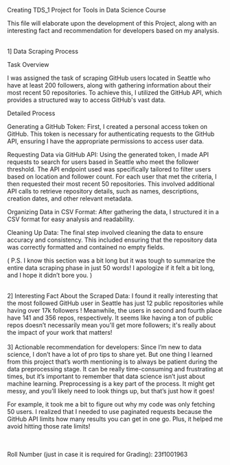 Creating TDS_1 Project for Tools in Data Science Course

This file will elaborate upon the development of this Project, along with an interesting fact and recommendation for developers based on my analysis.
<br><br>

1] Data Scraping Process

Task Overview

I was assigned the task of scraping GitHub users located in Seattle who have at least 200 followers, along with gathering information about their most recent 50 repositories. To achieve this, I utilized the GitHub API, which provides a structured way to access GitHub's vast data.

Detailed Process

Generating a GitHub Token: First, I created a personal access token on GitHub. This token is necessary for authenticating requests to the GitHub API, ensuring I have the appropriate permissions to access user data.

Requesting Data via GitHub API: Using the generated token, I made API requests to search for users based in Seattle who meet the follower threshold. The API endpoint used was specifically tailored to filter users based on location and follower count.
For each user that met the criteria, I then requested their most recent 50 repositories. This involved additional API calls to retrieve repository details, such as names, descriptions, creation dates, and other relevant metadata.

Organizing Data in CSV Format: After gathering the data, I structured it in a CSV format for easy analysis and readability.

Cleaning Up Data: The final step involved cleaning the data to ensure accuracy and consistency. This included ensuring that the repository data was correctly formatted and contained no empty fields.

(
P.S. I know this section was a bit long but it was tough to summarize the entire data scraping phase in just 50 words! I apologize if it felt a bit long, and I hope it didn’t bore you.
)
<br><br>

2] Interesting Fact About the Scraped Data: I found it really interesting that the most followed GitHub user in Seattle has just 12 public repositories while having over 17k followers ! Meanwhile, the users in second and fourth place have 141 and 356 repos, respectively. It seems like having a ton of public repos doesn’t necessarily mean you'll get more followers; it's really about the impact of your work that matters!
<br><br>
3] Actionable recommendation for developers: Since I’m new to data science, I don’t have a lot of pro tips to share yet. But one thing I learned from this project that’s worth mentioning is to always be patient during the data preprocessing stage. It can be really time-consuming and frustrating at times, but it’s important to remember that data science isn’t just about machine learning. Preprocessing is a key part of the process. It might get messy, and you’ll likely need to look things up, but that’s just how it goes!

For example, it took me a bit to figure out why my code was only fetching 50 users. I realized that I needed to use paginated requests because the GitHub API limits how many results you can get in one go. Plus, it helped me avoid hitting those rate limits!

<br><br>
Roll Number (just in case it is required for Grading): 23f1001963
